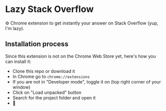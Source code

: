 # Lazy Stack Overflow

⚙️ Chrome extension to get instantly your answer on Stack Overflow (yup, I'm lazy).

## Installation process

Since this extension is not on the Chrome Web Store yet, here's how you can install it:

* Clone this repo or download it
* In Chrome go to `chrome://extensions`
* If you are not in "Developer mode", toggle it on (top right corner of your window)
* Click on "Load unpacked" button
* Search for the project folder and open it
* 🎉
